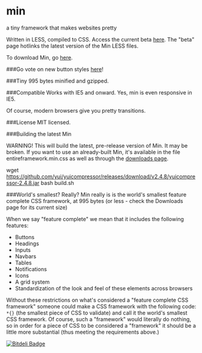 min
===

a tiny framework that makes websites pretty

Written in LESS, compiled to CSS. Access the current beta [here](http://minfwk.com/beta.html). The "beta" page hotlinks the latest version of the Min LESS files.

To download Min, go [here](http://minfwk.com/download.html).

###Go vote on new button styles [here](https://github.com/OwenVersteeg/min/issues/6)!

###Tiny
995 bytes minified and gzipped.

###Compatible
Works with IE5 and onward. Yes, min is even responsive in IE5.

Of course, modern browsers give you pretty transitions.

###License
MIT licensed.

###Building the latest Min

WARNING! This will build the latest, pre-release version of Min. It may be broken. If you want to use an already-built Min, it's available in the file entireframework.min.css as well as through the [downloads page](http://minfwk.com/download.html).

wget https://github.com/yui/yuicompressor/releases/download/v2.4.8/yuicompressor-2.4.8.jar
bash build.sh

###World's smallest? Really?
Min really is is the world's smallest feature complete CSS framework, at 995 bytes (or less - check the Downloads page for its current size)

When we say "feature complete" we mean that it includes the following features:
 - Buttons
 - Headings
 - Inputs
 - Navbars
 - Tables
 - Notifications
 - Icons
 - A grid system
 - Standardization of the look and feel of these elements across browsers

Without these restrictions on what's considered a "feature complete CSS framework" someone could make a CSS framework with the following code: `*{}` (the smallest piece of CSS to validate) and call it the world's smallest CSS framework. Of course, such a "framework" would literally do nothing, so in order for a piece of CSS to be considered a "framework" it should be a little more substantial (thus meeting the requirements above.)

[![Bitdeli Badge](https://d2weczhvl823v0.cloudfront.net/OwenVersteeg/min/trend.png)](https://bitdeli.com/free "Bitdeli Badge")

